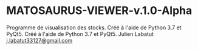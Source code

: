 # MATOSAURUS-VIEWER-v.1.0-Alpha
Programme de visualisation des stocks. Créé à l'aide de Python 3.7 et PyQt5.
Créé à l'aide de Python 3.7 et PyQt5. Julien Labatut j.labatut33127@gmail.com
